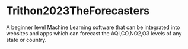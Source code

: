 # Trithon2023TheForecasters
A beginner level Machine Learning software that can be integrated into websites and apps which can forecast the AQI,CO,NO2,O3 levels of any state or country. 
